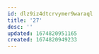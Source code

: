 ```yaml
---
id: dlz9iz4dtcrvymer9waraql
title: '27'
desc: ''
updated: 1674820951165
created: 1674820949233
---
```



